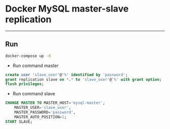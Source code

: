 # Docker MySQL master-slave replication 

---
## Run

```bash
docker-compose up -d
```
- Run command master
```sql
create user 'slave_user'@'%' identified by 'password';
grant replication slave on *.* to 'slave_user'@'%' with grant option;
flush privileges;
```
- Run command slave
```sql
CHANGE MASTER TO MASTER_HOST='mysql-master',
    MASTER_USER='slave_user',
    MASTER_PASSWORD='password',
    MASTER_AUTO_POSITION=1;
START SLAVE;
```